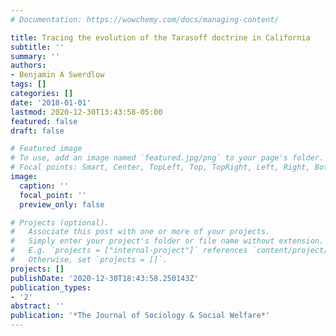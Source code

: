 ```yaml
---
# Documentation: https://wowchemy.com/docs/managing-content/

title: Tracing the evolution of the Tarasoff doctrine in California
subtitle: ''
summary: ''
authors:
- Benjamin A Swerdlow
tags: []
categories: []
date: '2018-01-01'
lastmod: 2020-12-30T13:43:58-05:00
featured: false
draft: false

# Featured image
# To use, add an image named `featured.jpg/png` to your page's folder.
# Focal points: Smart, Center, TopLeft, Top, TopRight, Left, Right, BottomLeft, Bottom, BottomRight.
image:
  caption: ''
  focal_point: ''
  preview_only: false

# Projects (optional).
#   Associate this post with one or more of your projects.
#   Simply enter your project's folder or file name without extension.
#   E.g. `projects = ["internal-project"]` references `content/project/deep-learning/index.md`.
#   Otherwise, set `projects = []`.
projects: []
publishDate: '2020-12-30T18:43:58.250143Z'
publication_types:
- '2'
abstract: ''
publication: '*The Journal of Sociology & Social Welfare*'
---
```

